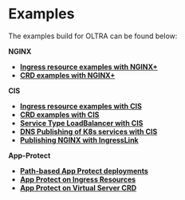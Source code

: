 # Examples
The examples build for OLTRA can be found below:

**NGINX**
- [**Ingress resource examples with NGINX+**](nic/ingress-resources/)
- [**CRD examples with NGINX+**](nic/custom-resources/)

**CIS**
- [**Ingress resource examples with CIS**](cis/ingress/)
- [**CRD examples with CIS**](cis/crd/)
- [**Service Type LoadBalancer with CIS**](cis/crd/serviceTypeLB/)
- [**DNS Publishing of K8s services with CIS**](cis/crd/ExternalDNS/)
- [**Publishing NGINX with IngressLink**](cis/crd/IngressLink/)

**App-Protect**
- [**Path-based App Protect deployments**](app-protect/path-based)
- [**App Protect on Ingress Resources**](app-protect/basic/ingress)
- [**App Protect on Virtual Server CRD**](app-protect/basic/virtualserver)
